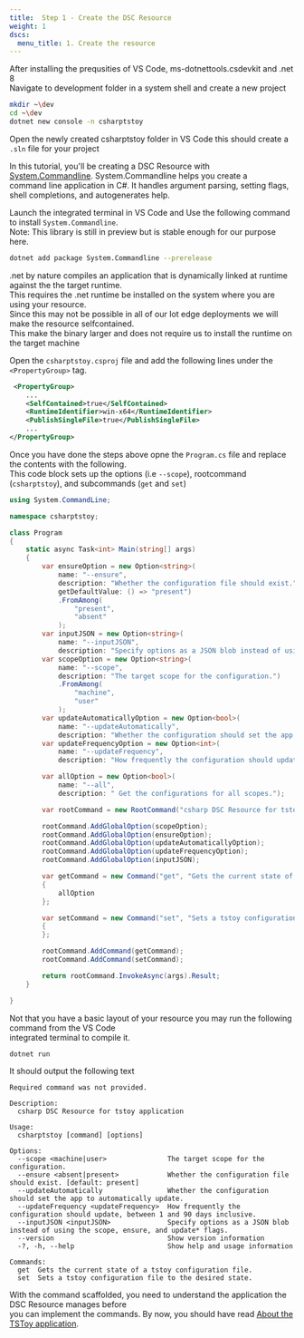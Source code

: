 ```yaml
---
title:  Step 1 - Create the DSC Resource
weight: 1
dscs:
  menu_title: 1. Create the resource
---
```


After installing the prequsities of VS Code, ms-dotnettools.csdevkit and .net 8  
Navigate to development folder in a system shell and create a new project  
```sh
mkdir ~\dev
cd ~\dev
dotnet new console -n csharptstoy
```

Open the newly created csharptstoy folder in VS Code this should create a `.sln` file for your project  

In this tutorial, you'll be creating a DSC Resource with [System.Commandline][01]. System.Commandline helps you create a  
command line application in C#. It handles argument parsing, setting flags, shell completions, and autogenerates help.  

Launch the integrated terminal in VS Code and Use the following command to install `System.Commandline`.  
Note: This library is still in preview but is stable enough for our purpose here.  

```sh
dotnet add package System.Commandline --prerelease
```

.net by nature compiles an application that is dynamically linked at runtime against the the target runtime.  
This requires the .net runtime be installed on the system where you are using your resource.  
Since this may not be possible in all of our Iot edge deployments we will make the resource selfcontained.  
This make the binary larger and does not require us to install the runtime on the target machine  

Open the `csharptstoy.csproj` file and add the following lines under the `<PropertyGroup>` tag.  

```xml
 <PropertyGroup>
    ...
    <SelfContained>true</SelfContained>
    <RuntimeIdentifier>win-x64</RuntimeIdentifier>
    <PublishSingleFile>true</PublishSingleFile>
    ...
</PropertyGroup>
```

Once you have done the steps above opne the `Program.cs` file and replace the contents with the following.  
This code block sets up the options (i.e `--scope`), rootcommand (`csharptstoy`), and subcommands (`get` and `set`)  

```c#
using System.CommandLine;

namespace csharptstoy;

class Program
{
    static async Task<int> Main(string[] args)
    {
        var ensureOption = new Option<string>(
            name: "--ensure",
            description: "Whether the configuration file should exist.",
            getDefaultValue: () => "present")
            .FromAmong(
                "present",
                "absent"
            );
        var inputJSON = new Option<string>(
            name: "--inputJSON",
            description: "Specify options as a JSON blob instead of using the scope, ensure, and update* flags.");
        var scopeOption = new Option<string>(
            name: "--scope",
            description: "The target scope for the configuration.")
            .FromAmong(
                "machine",
                "user"
            );
        var updateAutomaticallyOption = new Option<bool>(
            name: "--updateAutomatically",
            description: "Whether the configuration should set the app to automatically update.");
        var updateFrequencyOption = new Option<int>(
            name: "--updateFrequency",
            description: "How frequently the configuration should update, between 1 and 90 days inclusive.");

        var allOption = new Option<bool>(
            name: "--all",
            description: " Get the configurations for all scopes.");

        var rootCommand = new RootCommand("csharp DSC Resource for tstoy application");

        rootCommand.AddGlobalOption(scopeOption);
        rootCommand.AddGlobalOption(ensureOption);
        rootCommand.AddGlobalOption(updateAutomaticallyOption);
        rootCommand.AddGlobalOption(updateFrequencyOption);
        rootCommand.AddGlobalOption(inputJSON);

        var getCommand = new Command("get", "Gets the current state of a tstoy configuration file.")
        {
            allOption
        };

        var setCommand = new Command("set", "Sets a tstoy configuration file to the desired state.")
        {
        };

        rootCommand.AddCommand(getCommand);
        rootCommand.AddCommand(setCommand);

        return rootCommand.InvokeAsync(args).Result;
    }

}
```

Not that you have a basic layout of your resource you may run the following command from the VS Code  
integrated terminal to compile it.  

```sh
dotnet run
```

It should output the following text  

```text
Required command was not provided.

Description:
  csharp DSC Resource for tstoy application

Usage:
  csharptstoy [command] [options]

Options:
  --scope <machine|user>               The target scope for the configuration.
  --ensure <absent|present>            Whether the configuration file should exist. [default: present]
  --updateAutomatically                Whether the configuration should set the app to automatically update.
  --updateFrequency <updateFrequency>  How frequently the configuration should update, between 1 and 90 days inclusive.
  --inputJSON <inputJSON>              Specify options as a JSON blob instead of using the scope, ensure, and update* flags.
  --version                            Show version information
  -?, -h, --help                       Show help and usage information

Commands:
  get  Gets the current state of a tstoy configuration file.
  set  Sets a tstoy configuration file to the desired state.
```

With the command scaffolded, you need to understand the application the DSC Resource manages before  
you can implement the commands. By now, you should have read [About the TSToy application][02].

[01]: https://www.nuget.org/packages/System.CommandLine#readme-body-tab
[02]: /tstoy/about
